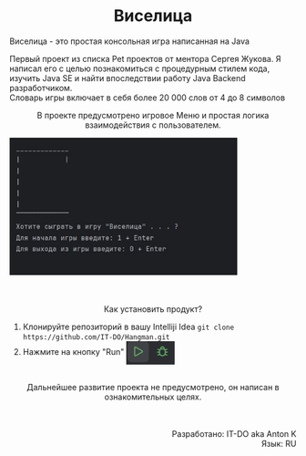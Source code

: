 <h1 align ="center">Виселица</h1>
<p>Виселица - это простая консольная игра написанная на Java </p>
<p>Первый проект из списка Pet проектов от ментора Сергея Жукова. 
Я написал его с целью познакомиться с процедурным стилем кода, изучить Java SE и найти впоследствии работу Java Backend разработчиком.<br>Словарь игры включает в себя более 20 000 слов от 4 до 8 символов<br></p>

<p align ="center">В проекте предусмотрено игровое Меню и простая логика взаимодействия с пользователем.</p>
<div align ="left"><img src ="resources\main_menu_screenshot.png" width = "400px"/></div>



<div align ="center"><p><br><br>Как установить продукт?</p></div>

1. Клонируйте репозиторий в вашу Intelliji Idea      ```git clone https://github.com/IT-DO/Hangman.git```    
2. Нажмите на кнопку "Run" <img src = "resources/buildrun.png" align = "center">



<p align="center"><br>Дальнейшее развитие проекта не предусмотрено, он написан в ознакомительных целях.</p>

<p align="right"><br><br>Разработано: IT-DO aka Anton K <br>
Язык: RU </p>
